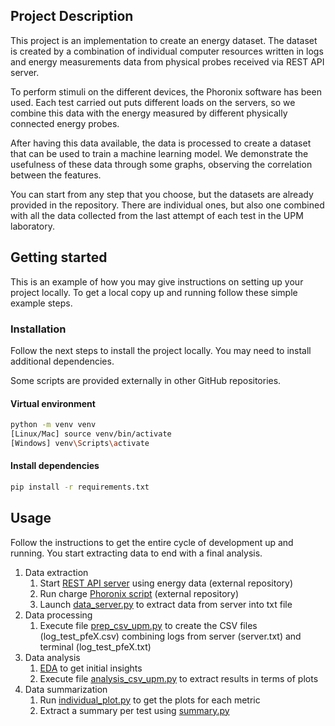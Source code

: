 ## Project Description

This project is an implementation to create an energy dataset. The dataset is created by a combination of individual computer resources written in logs and energy measurements data from physical probes received via REST API server.

To perform stimuli on the different devices, the Phoronix software has been used. Each test carried out puts different loads on the servers, so we combine this data with the energy measured by different physically connected energy probes.

After having this data available, the data is processed to create a dataset that can be used to train a machine learning model. We demonstrate the usefulness of these data through some graphs, observing the correlation between the features.

You can start from any step that you choose, but the datasets are already provided in the repository. There are individual ones, but also one combined with all the data collected from the last attempt of each test in the UPM laboratory.

## Getting started

This is an example of how you may give instructions on setting up your project locally. To get a local copy up and running follow these simple example steps.

### Installation

Follow the next steps to install the project locally. You may need to install additional dependencies.

Some scripts are provided externally in other GitHub repositories.

#### Virtual environment
```bash
python -m venv venv
[Linux/Mac] source venv/bin/activate
[Windows] venv\Scripts\activate
```
#### Install dependencies
```bash
pip install -r requirements.txt
```

## Usage

Follow the instructions to get the entire cycle of development up and running. You start extracting data to end with a final analysis.

1. Data extraction
   1. Start [REST API server](https://github.com/Kaiser-14/rest-api-server) using energy data (external repository)
   2. Run charge [Phoronix script](https://github.com/gic81/charge_script_dataset) (external repository)
   3. Launch [data_server.py](src/data_extraction/data_server.py) to extract data from server into txt file
2. Data processing
   1. Execute file [prep_csv_upm.py](src/data_preparation/prep_csv_upm.py) to create the CSV files (log_test_pfeX.csv) combining logs from server (server.txt) and terminal (log_test_pfeX.txt)
3. Data analysis
   1. [EDA](src/data_analysis/eda.py) to get initial insights
   2. Execute file [analysis_csv_upm.py](src/data_analysis/analysis_upm.py) to extract results in terms of plots
4. Data summarization
   1. Run [individual_plot.py](src/data_summarization/individual_plot.py) to get the plots for each metric
   2. Extract a summary per test using [summary.py](src/data_summarization/summary.py)

